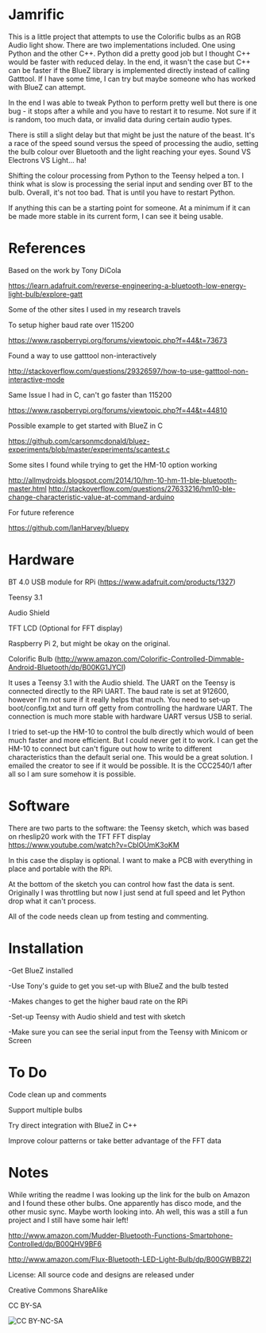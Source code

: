 Jamrific
================

This is a little project that attempts to use the Colorific bulbs as an RGB Audio light show. 
There are two implementations included. One using Python and the other C++. Python did a pretty good job
but I thought C++ would be faster with reduced delay. In the end, it wasn't the case but C++ can be faster
if the BlueZ library is implemented directly instead of calling Gatttool. If I have some time, I can try
but maybe someone who has worked with BlueZ can attempt.

In the end I was able to tweak Python to perform pretty well but there is one bug - it stops after a while 
and you have to restart it to resume. Not sure if it is random, too much data, or invalid data during certain audio types. 

There is still a slight delay but that might be just the nature of the beast. It's a race of the speed sound versus the speed of 
processing the audio, setting the bulb colour over Bluetooth and the light reaching your eyes. 
Sound VS Electrons VS Light... ha!

Shifting the colour processing from Python to the Teensy helped a ton. I think what is slow is processing the serial
input and sending over BT to the bulb. Overall, it's not too bad. That is until you have to restart Python. 

If anything this can be a starting point for someone. At a minimum if it can be made more stable in its current 
form, I can see it being usable.


References
================
Based on the work by Tony DiCola

https://learn.adafruit.com/reverse-engineering-a-bluetooth-low-energy-light-bulb/explore-gatt

Some of the other sites I used in my research travels

To setup higher baud rate over 115200

https://www.raspberrypi.org/forums/viewtopic.php?f=44&t=73673

Found a way to use gatttool non-interactively

http://stackoverflow.com/questions/29326597/how-to-use-gatttool-non-interactive-mode

Same Issue I had in C, can't go faster than 115200

https://www.raspberrypi.org/forums/viewtopic.php?f=44&t=44810

Possible example to get started with BlueZ in C

https://github.com/carsonmcdonald/bluez-experiments/blob/master/experiments/scantest.c

Some sites I found while trying to get the HM-10 option working

http://allmydroids.blogspot.com/2014/10/hm-10-hm-11-ble-bluetooth-master.html
http://stackoverflow.com/questions/27633216/hm10-ble-change-characteristic-value-at-command-arduino

For future reference

https://github.com/IanHarvey/bluepy

Hardware
================

BT 4.0 USB module for RPi  (https://www.adafruit.com/products/1327)

Teensy 3.1

Audio Shield

TFT LCD (Optional for FFT display)

Raspberry Pi 2, but might be okay on the original.

Colorific Bulb (http://www.amazon.com/Colorific-Controlled-Dimmable-Android-Bluetooth/dp/B00KG1JYCI)


It uses a Teensy 3.1 with the Audio shield. The UART on the Teensy is connected directly to the RPi UART.
The baud rate is set at 912600, however I'm not sure if it really helps that much. You need to set-up boot/config.txt and turn off getty from
controlling the hardware UART. The connection is much more stable with hardware UART versus USB to serial. 

I tried to set-up the HM-10 to control the bulb directly which would of been much faster and more efficient. 
But I could never get it to work. I can get the HM-10 to connect but can't figure out how to write to different
characteristics than the default serial one. This would be a great solution. I emailed the creator to see if it would be 
possible. It is the CCC2540/1 after all so I am sure somehow it is possible. 



Software
=========================

There are two parts to the software: the Teensy sketch, which was based on rheslip20 work with the TFT FFT display
https://www.youtube.com/watch?v=CblOUmK3oKM

In this case the display is optional. I want to make a PCB with everything in place and portable with the RPi.

At the bottom of the sketch you can control how fast the data is sent. Originally I was throttling but now
I just send at full speed and let Python drop what it can't process. 

All of the code needs clean up from testing and commenting.


Installation
=========================

-Get BlueZ installed

-Use Tony's guide to get you set-up with BlueZ and the bulb tested

-Makes changes to get the higher baud rate on the RPi


-Set-up Teensy with Audio shield and test with sketch

-Make sure you can see the serial input from the Teensy with Minicom or Screen






To Do
================

Code clean up and comments

Support multiple bulbs

Try direct integration with BlueZ in C++

Improve colour patterns or take better advantage of the FFT data



Notes
================

While writing the readme I was looking up the link for the bulb on Amazon and I found these other bulbs. 
One apparently has disco mode, and the other music sync. Maybe worth looking into. Ah well, this was a still a fun project and I still have some hair left!

http://www.amazon.com/Mudder-Bluetooth-Functions-Smartphone-Controlled/dp/B00QHV9BF6

http://www.amazon.com/Flux-Bluetooth-LED-Light-Bulb/dp/B00GWBBZ2I




License: All source code and designs are released under 

Creative Commons ShareAlike 

CC BY-SA

![CC BY-NC-SA](http://i.creativecommons.org/l/by-sa/3.0/88x31.png)